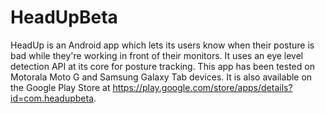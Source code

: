 # HeadUpBeta
HeadUp is an Android app which lets its users know when their posture is bad while they're working in front of their monitors.  It uses an eye level detection API at its core for posture tracking.  This app has been tested on Motorala Moto G and Samsung Galaxy Tab devices.  It is also available on the Google Play Store at https://play.google.com/store/apps/details?id=com.headupbeta.

